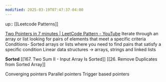 ```yaml
---
modified: 2025-03-19T07:47:37-04:00
---
```

up:: [[Leetcode Patterns]]

[Two Pointers in 7 minutes | LeetCode Pattern - YouTube](https://www.youtube.com/watch?v=QzZ7nmouLTI&list=PLK63NuByH5o-tqaMUHRA4r8ObRW7PWz45&index=1)
Iterate through an array or list looking for pairs of elements that meet a specific criteria
Conditions- Sorted arrays or lists where you need to find pairs that satisfy a specific condition
Linear data structures -> arrays, strings and linked lists

**Sorted**
[[167. Two Sum II - Input Array Is Sorted]]
[[26. Remove Duplicates from Sorted Array]]


Converging pointers
Parallel pointers
Trigger based pointers